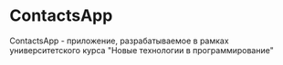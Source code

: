 # ContactsApp
ContactsApp - приложение, разрабатываемое в рамках университетского курса "Новые технологии в программирование"
